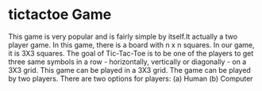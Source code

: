 # tictactoe Game
This game is very popular and is fairly simple by itself.It actually a two player game. In this game, there is a board with n x n squares. In our game, it is 3X3 squares. The goal of Tic-Tac-Toe is to be one of the players to get three same symbols in a row - horizontally, vertically or diagonally - on a 3X3 grid.
  This game can be played in a 3X3 grid. The game can be played by two players. There are two options for players:
    (a) Human
    (b) Computer
